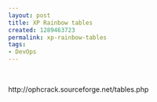 ```yaml
---
layout: post
title: XP Rainbow tables
created: 1289463723
permalink: xp-rainbow-tables
tags:
- DevOps
---
```

<p>&nbsp;</p>
<p>http://ophcrack.sourceforge.net/tables.php</p>
